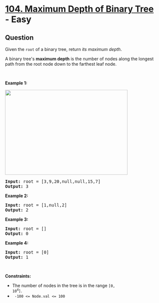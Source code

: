# [104. Maximum Depth of Binary Tree](https://leetcode.com/problems/maximum-depth-of-binary-tree/) - Easy

## Question

Given the `` root `` of a binary tree, return _its maximum depth_.

A binary tree's __maximum depth__&nbsp;is the number of nodes along the longest path from the root node down to the farthest leaf node.

&nbsp;

__Example 1:__

<img alt="" src="https://assets.leetcode.com/uploads/2020/11/26/tmp-tree.jpg" style="width: 400px; height: 277px;"/>

<pre>
<strong>Input:</strong> root = [3,9,20,null,null,15,7]
<strong>Output:</strong> 3
</pre>

__Example 2:__

<pre>
<strong>Input:</strong> root = [1,null,2]
<strong>Output:</strong> 2
</pre>

__Example 3:__

<pre>
<strong>Input:</strong> root = []
<strong>Output:</strong> 0
</pre>

__Example 4:__

<pre>
<strong>Input:</strong> root = [0]
<strong>Output:</strong> 1
</pre>

&nbsp;

__Constraints:__

* The number of nodes in the tree is in the range <code>[0, 10<sup>4</sup>]</code>.
* <code> -100 &lt;= Node.val &lt;= 100 </code>
